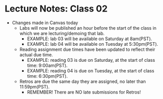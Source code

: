 # Lecture Notes: Class 02

- Changes made in Canvas today
  - Labs will now be published an hour before the start of the class in which we are lecturing/demoing that lab.
    - EXAMPLE: lab 03 will be available on Saturday at 8am(PST).
    - EXAMPLE: lab 04 will be available on Tuesday at 5:30pm(PST).
  - Reading assignment due times have been updated to reflect their actual due time.
    - EXAMPLE: reading 03 is due on Saturday, at the start of class time: 9:00am(PST).
    - EXAMPLE: reading 04 is due on Tuesday, at the start of class time: 6:30pm(PST).
  - Retros are due the same day they are assigned, no later than 11:59pm(PST).
    - REMEMBER! There are NO late submissions for Retros!
